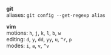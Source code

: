 **git**<br>
aliases: `git config --get-regexp alias`<br>

**vim**<br>
motions: `h`, `j`, `k`, `l`, `b`, `w`<br>
editing: `d`, `y`, `dd`, `yy`, `u`, `^r`, `p`<br>
modes: `i`, `a`, `v`, `^v`<br>
